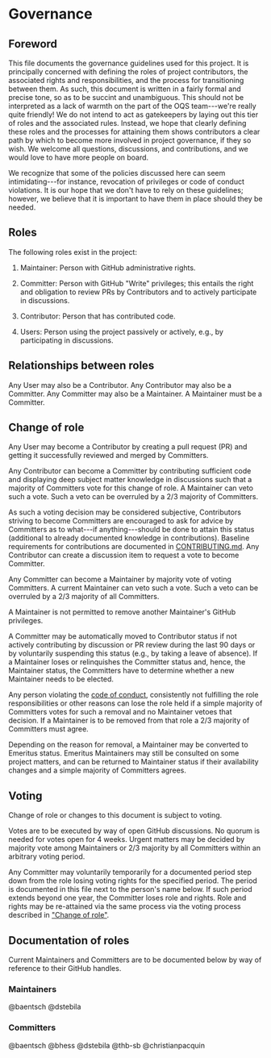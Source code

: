 # Governance

## Foreword

This file documents the governance guidelines used for this project. It is principally concerned with defining the roles of project contributors, the associated rights and responsibilities, and the process for transitioning between them. As such, this document is written in a fairly formal and precise tone, so as to be succint and unambiguous. This should not be interpreted as a lack of warmth on the part of the OQS team---we're really quite friendly! We do not intend to act as gatekeepers by laying out this tier of roles and the associated rules. Instead, we hope that clearly defining these roles and the processes for attaining them shows contributors a clear path by which to become more involved in project governance, if they so wish. We welcome all questions, discussions, and contributions, and we would love to have more people on board.

We recognize that some of the policies discussed here can seem intimidating---for instance, revocation of privileges or code of conduct violations. It is our hope that we don't have to rely on these guidelines; however, we believe that it is important to have them in place should they be needed.

## Roles

The following roles exist in the project:

1. Maintainer: Person with GitHub administrative rights.

2. Committer: Person with GitHub "Write" privileges; this entails the right and obligation to review PRs by Contributors and to actively participate in discussions.

3. Contributor: Person that has contributed code.

4. Users: Person using the project passively or actively, e.g., by participating in discussions.

## Relationships between roles

Any User may also be a Contributor. Any Contributor may also be a Committer. Any Committer may also be a Maintainer. A Maintainer must be a Committer.

## Change of role

Any User may become a Contributor by creating a pull request (PR) and getting it successfully reviewed and merged by Committers.

Any Contributor can become a Committer by contributing sufficient code and displaying deep subject matter knowledge in discussions such that a majority of Committers vote for this change of role. A Maintainer can veto such a vote. Such a veto can be overruled by a 2/3 majority of Committers.

As such a voting decision may be considered subjective, Contributors striving to become Committers are encouraged to ask for advice by Committers as to what---if anything---should be done to attain this status (additional to already documented knowledge in contributions). Baseline requirements for contributions are documented in [CONTRIBUTING.md](CONTRIBUTING.md). Any Contributor can create a discussion item to request a vote to become Committer.

Any Committer can become a Maintainer by majority vote of voting Committers. A current Maintainer can veto such a vote. Such a veto can be overruled by a 2/3 majority of all Committers.

A Maintainer is not permitted to remove another Maintainer's GitHub privileges.

A Committer may be automatically moved to Contributor status if not actively contributing by discussion or PR review during the last 90 days or by voluntarily suspending this status (e.g., by taking a leave of absence). If a Maintainer loses or relinquishes the Committer status and, hence, the Maintainer status, the Committers have to determine whether a new Maintainer needs to be elected.

Any person violating the [code of conduct](CODE_OF_CONDUCT.md), consistently not fulfilling the role responsibilities or other reasons can lose the role held if a simple majority of Committers votes for such a removal and no Maintainer vetoes that decision. If a Maintainer is to be removed from that role a 2/3 majority of Committers must agree.

Depending on the reason for removal, a Maintainer may be converted to Emeritus status. Emeritus Maintainers may still be consulted on some project matters, and can be returned to Maintainer status if their availability changes and a simple majority of Committers agrees.

## Voting

Change of role or changes to this document is subject to voting.

Votes are to be executed by way of open GitHub discussions. No quorum is needed for votes open for 4 weeks. Urgent matters may be decided by majority vote among Maintainers or 2/3 majority by all Committers within an arbitrary voting period.

Any Committer may voluntarily temporarily for a documented period step down from the role losing voting rights for the specified period. The period is documented in this file next to the person's name below. If such period extends beyond one year, the Committer loses role and rights. Role and rights may be re-attained via the same process via the voting process described in ["Change of role"](#change-of-role).

## Documentation of roles

Current Maintainers and Committers are to be documented below by way of reference to their GitHub handles.

### Maintainers

@baentsch
@dstebila

### Committers

@baentsch
@bhess
@dstebila
@thb-sb
@christianpacquin
